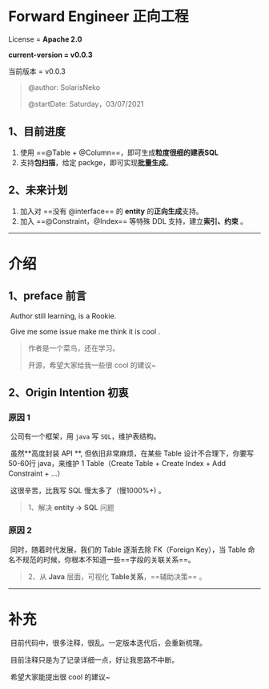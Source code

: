 # Forward Engineer 正向工程

License = **Apache 2.0**

**current-version = v0.0.3**

当前版本 = v0.0.3

> @author: SolarisNeko 
>
> @startDate: Saturday，03/07/2021

## 1、目前进度

1. 使用 ==@Table + @Column==，即可生成**粒度很细的建表SQL**
2. 支持**包扫描**，给定 packge，即可实现**批量生成**。

## 2、未来计划

1. 加入对 ==没有 @interface== 的 **entity** 的**正向生成**支持。
2. 加入 ==@Constraint，@Index== 等特殊 DDL 支持，建立**索引、约束** 。



------

# 介绍

## 1、preface 前言

​	Author still learning, is a Rookie.

​	Give me some issue make me think it is cool .

> 作者是一个菜鸟，还在学习。
>
> 开源，希望大家给我一些很 cool 的建议~

## 2、Origin Intention 初衷

### 原因 1

​	公司有一个框架，用 `java` 写 `SQL`，维护表结构。

​	虽然**高度封装 API **, 但依旧非常麻烦，在某些 Table 设计不合理下，你要写 50-60行 java，来维护 1 Table（Create Table + Create Index + Add Constraint + ...）

​	这很辛苦，比我写 SQL 慢太多了（慢1000%+) 。

> 1、解决 **entity -> SQL** 问题

### 原因 2

​	同时，随着时代发展，我们的 Table 逐渐去除 FK（Foreign Key），当 Table 命名不规范的时候，你根本不知道一些==字段的关联关系==。

> 2、从 **Java** 层面，可视化 **Table关系**，==辅助决策== 。



---------

# 补充

​	目前代码中，很多注释，很乱。一定版本迭代后，会重新梳理。

​	目前注释只是为了记录详细一点，好让我思路不中断。

​	希望大家能提出很 cool 的建议~


